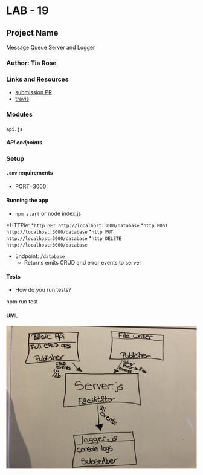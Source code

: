 # LAB - 19

## Project Name
Message Queue Server and Logger

### Author: Tia Rose

### Links and Resources
* [submission PR](https://github.com/tia-rose-401-advanced-javascript/Lab-19-basic-api/pull/1)
* [travis](https://www.travis-ci.com/tia-rose-401-advanced-javascript/Lab-19-basic-api)


### Modules
#### `api.js`
##### API endpoints

### Setup
#### `.env` requirements
* PORT=3000


#### Running the app
* `npm start` or node index.js

*HTTPie:
*`http GET http://localhost:3000/database`
*`http POST http://localhost:3000/database`
*`http PUT http://localhost:3000/database`
*`http DELETE http://localhost:3000/database`

* Endpoint: `/database`
  * Returns emits CRUD and error events to server
  
#### Tests
* How do you run tests?

npm run test


#### UML
![UML Lab 19](./assets/UML-19.JPG)